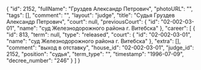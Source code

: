 {
    "id": 2152,
    "fullName": "Груздев Александр Петрович",
    "photoURL": "",
    "tags": [],
    "comment": "",
    "layout": "judge",
    "title": "Судья Груздев Александр Петрович",
    "court": null,
    "previousCourt": {
        "id": "02-002-03-01",
        "name": "суд Железнодорожного района г. Витебска"
    },
    "career": [
        {
            "id": 813,
            "term": null,
            "type": "released",
            "court": {
                "id": "02-002-03-01",
                "name": "суд Железнодорожного района г. Витебска"
            },
            "extra": [],
            "comment": "выход в отставку",
            "house_id": "02-002-03-01",
            "judge_id": 2152,
            "position": "судья",
            "term_type": "",
            "timestamp": "1996-07-09",
            "decree_number": "246"
        }
    ]
}